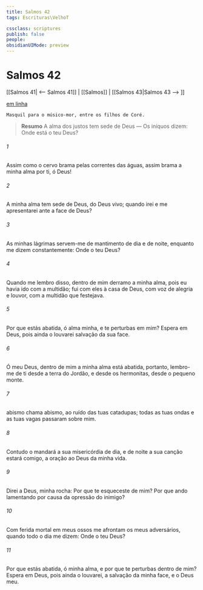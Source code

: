 ```yaml
---
title: Salmos 42
tags: Escrituras\VelhoT

cssclass: scriptures
publish: false
people:
obsidianUIMode: preview
---
```


# Salmos 42
[[Salmos 41| <-- Salmos 41]] | [[Salmos]] | [[Salmos 43|Salmos 43 --> ]]

[em linha](https://churchofjesuschrist.org/study/scriptures/ot/ps/42?lang=por)

```
Masquil para o músico-mor, entre os filhos de Coré.
```

> __Resumo__
A alma dos justos tem sede de Deus — Os iníquos dizem: Onde está o teu Deus?

###### 1 
Assim como o cervo brama pelas correntes das águas, assim brama a minha alma por ti, ó Deus!

###### 2 
A minha alma tem sede de Deus, do Deus vivo; quando irei e me apresentarei ante a face de Deus?

###### 3 
As minhas lágrimas servem-me de mantimento de dia e de noite, enquanto me dizem constantemente: Onde  o teu Deus?

###### 4 
Quando me lembro disso, dentro de mim derramo a minha alma, pois eu havia ido com a multidão; fui com eles à casa de Deus, com voz de alegria e louvor, com a multidão que festejava.

###### 5 
Por que estás abatida, ó alma minha, e  te perturbas em mim? Espera em Deus, pois ainda o louvarei  salvação da sua face.

###### 6 
Ó meu Deus, dentro de mim a minha alma está abatida, portanto, lembro-me de ti desde a terra do Jordão, e desde os hermonitas, desde o pequeno monte.

###### 7 
 abismo chama  abismo, ao ruído das tuas catadupas; todas as tuas ondas e as tuas vagas passaram sobre mim.

###### 8 
Contudo o  mandará a sua misericórdia de dia, e de noite a sua canção estará comigo,  a oração ao Deus da minha vida.

###### 9 
Direi a Deus, minha rocha: Por que te esqueceste de mim? Por que ando lamentando por causa da opressão do inimigo?

###### 10 
Com ferida mortal em meus ossos me afrontam os meus adversários, quando todo o dia me dizem: Onde  o teu Deus?

###### 11 
Por que estás abatida, ó minha alma, e por que te perturbas dentro de mim? Espera em Deus, pois ainda o louvarei,  a salvação da minha face, e o Deus meu.

